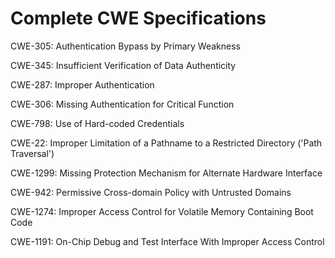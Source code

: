 

# Complete CWE Specifications

CWE-305: Authentication Bypass by Primary Weakness

CWE-345: Insufficient Verification of Data Authenticity

CWE-287: Improper Authentication

CWE-306: Missing Authentication for Critical Function

CWE-798: Use of Hard-coded Credentials

CWE-22: Improper Limitation of a Pathname to a Restricted Directory ('Path Traversal')

CWE-1299: Missing Protection Mechanism for Alternate Hardware Interface

CWE-942: Permissive Cross-domain Policy with Untrusted Domains

CWE-1274: Improper Access Control for Volatile Memory Containing Boot Code

CWE-1191: On-Chip Debug and Test Interface With Improper Access Control